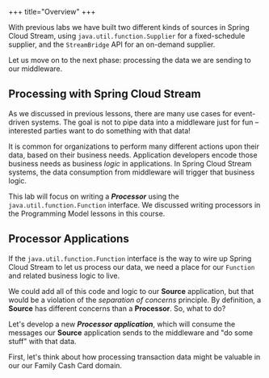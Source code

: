 +++
title="Overview"
+++

With previous labs we have built two different kinds of sources in Spring Cloud Stream, using `java.util.function.Supplier` for a fixed-schedule supplier, and the `StreamBridge` API for an on-demand supplier.

Let us move on to the next phase: processing the data we are sending to our middleware.

## Processing with Spring Cloud Stream

As we discussed in previous lessons, there are many use cases for event-driven systems. The goal is not to pipe data into a middleware just for fun – interested parties want to do something with that data!

It is common for organizations to perform many different actions upon their data, based on their business needs. Application developers encode those business needs as business _logic_ in applications. In Spring Cloud Stream systems, the data consumption from middleware will trigger that business logic.

This lab will focus on writing a **_Processor_** using the `java.util.function.Function` interface. We discussed writing processors in the Programming Model lessons in this course.

## Processor Applications

If the `java.util.function.Function` interface is the way to wire up Spring Cloud Stream to let us process our data, we need a place for our `Function` and related business logic to live.

We could add all of this code and logic to our **Source** application, but that would be a violation of the _separation of concerns_ principle. By definition, a **Source** has different concerns than a **Processor**. So, what to do?

Let's develop a new _**Processor application**_, which will consume the messages our **Source** application sends to the middleware and "do some stuff" with that data.

First, let's think about how processing transaction data might be valuable in our our Family Cash Card domain.
